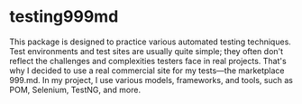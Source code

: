# testing999md
This package is designed to practice various automated testing techniques. Test environments and test sites are usually quite simple; they often don't reflect the challenges and complexities testers face in real projects. That's why I decided to use a real commercial site for my tests—the marketplace 999.md.
In my project, I use various models, frameworks, and tools, such as POM, Selenium, TestNG, and more.

